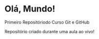 # Olá, Mundo!
 Primeiro Repositóriodo Curso Git e GitHub

 Repositório criado durante uma aula ao vivo!
